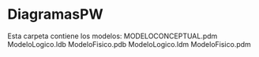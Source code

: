 # DiagramasPW

Esta carpeta contiene los modelos:
MODELOCONCEPTUAL.pdm
ModeloLogico.ldb
ModeloFisico.pdb
ModeloLogico.ldm
ModeloFisico.pdm

